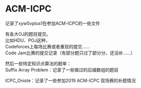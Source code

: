 # ACM-ICPC  
记录了xyw5vplus1在参加ACM-ICPC的一些文件  

有各大OJ的题目提交。  
比如HDU、POJ这种，  
Codeforces上每场比赛或者重现的提交……  
Code Jam比赛的提交记录（有部分题只过了部分分，还没补……）  

然后一些特定知识点算法的题单：  
Suffix Array Problem：记录了一些做过的后缀数组的题目  

ICPC_Oniste：记录了一些参加2019 ACM-ICPC 现场赛的补题情况  
